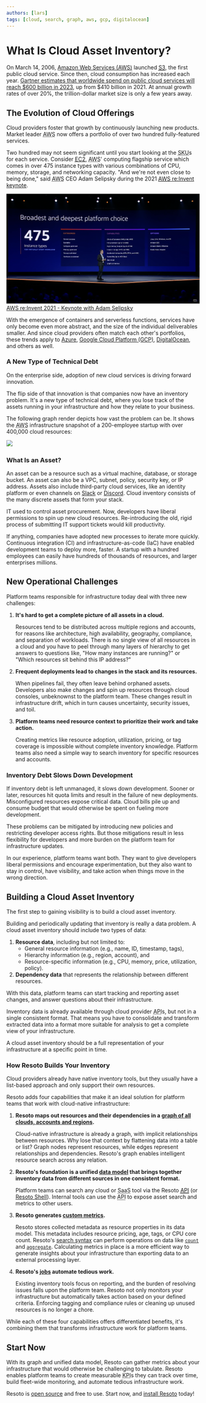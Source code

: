 ```yaml
---
authors: [lars]
tags: [cloud, search, graph, aws, gcp, digitalocean]
---
```


# What Is Cloud Asset Inventory?

On March 14, 2006, [Amazon Web Services (AWS)](https://aws.amazon.com) launched [<abbr title="Simple Storage Service">S3</abbr>](https://aws.amazon.com/s3), the first public cloud service. Since then, cloud consumption has increased each year. [Gartner estimates that worldwide spend on public cloud services will reach $600 billion in 2023](https://www.gartner.com/en/newsroom/press-releases/2022-04-19-gartner-forecasts-worldwide-public-cloud-end-user-spending-to-reach-nearly-500-billion-in-2022), up from $410 billion in 2021. At annual growth rates of over 20%, the trillion-dollar market size is only a few years away.

<!--truncate-->

## The Evolution of Cloud Offerings

Cloud providers foster that growth by continuously launching new products. Market leader <abbr title="Amazon Web Services">AWS</abbr> now offers a portfolio of over two hundred fully-featured services.

Two hundred may not seem significant until you start looking at the <abbr title="stock-keeping units">SKU</abbr>s for each service. Consider [<abbr title="Elastic Compute Cloud">EC2</abbr>](https://aws.amazon.com/ec2), <abbr title="Amazon Web Services">AWS</abbr>' computing flagship service which comes in over 475 instance types with various combinations of CPU, memory, storage, and networking capacity. "And we're not even close to being done," said <abbr title="Amazon Web Services">AWS</abbr> CEO Adam Selipsky during the 2021 [<abbr title="Amazon Web Services">AWS</abbr> re:Invent keynote](https://www.youtube.com/watch?v=WGA2P_oH5Xc).

![](./img/aws-reinvent-keynote.png)[<span class="badge badge--secondary">AWS re:Invent 2021 - Keynote with Adam Selipsky</span>](https://www.youtube.com/watch?v=WGA2P_oH5Xc)

With the emergence of containers and serverless functions, services have only become even more abstract, and the size of the individual deliverables smaller. And since cloud providers often match each other's portfolios, these trends apply to [Azure](https://azure.microsoft.com), [Google Cloud Platform (GCP)](https://cloud.google.com), [DigitalOcean](https://digitalocean.com), and others as well.

### A New Type of Technical Debt

On the enterprise side, adoption of new cloud services is driving forward innovation.

The flip side of that innovation is that companies now have an inventory problem. It's a new type of technical debt, where you lose track of the assets running in your infrastructure and how they relate to your business.

The following graph render depicts how vast the problem can be. It shows the <abbr title="Amazon Web Services">AWS</abbr> infrastructure snapshot of a 200-employee startup with over 400,000 cloud resources:

![](https://cdn.some.engineering/misc/cloud.png)

### What Is an Asset?

An asset can be a resource such as a virtual machine, database, or storage bucket. An asset can also be a VPC, subnet, policy, security key, or IP address. Assets also include third-party cloud services, like an identity platform or even channels on [Slack](https://slack.com) or [Discord](https://discord.com). Cloud inventory consists of the many discrete assets that form your stack.

IT used to control asset procurement. Now, developers have liberal permissions to spin up new cloud resources. Re-introducing the old, rigid process of submitting IT support tickets would kill productivity.

If anything, companies have adopted new processes to iterate more quickly. Continuous integration (CI) and infrastructure-as-code (IaC) have enabled development teams to deploy more, faster. A startup with a hundred employees can easily have hundreds of thousands of resources, and larger enterprises millions.

## New Operational Challenges

Platform teams responsible for infrastructure today deal with three new challenges:

1. **It's hard to get a complete picture of all assets in a cloud.**

   Resources tend to be distributed across multiple regions and accounts, for reasons like architecture, high availability, geography, compliance, and separation of workloads. There is no single view of all resources in a cloud and you have to peel through many layers of hierarchy to get answers to questions like, "How many instances are running?" or "Which resources sit behind this IP address?"

2. **Frequent deployments lead to changes in the stack and its resources.**

   When pipelines fail, they often leave behind orphaned assets. Developers also make changes and spin up resources through cloud consoles, unbeknownst to the platform team. These changes result in infrastructure drift, which in turn causes uncertainty, security issues, and toil.

3. **Platform teams need resource context to prioritize their work and take action.**

   Creating metrics like resource adoption, utilization, pricing, or tag coverage is impossible without complete inventory knowledge. Platform teams also need a simple way to search inventory for specific resources and accounts.

### Inventory Debt Slows Down Development

If inventory debt is left unmanaged, it slows down development. Sooner or later, resources hit quota limits and result in the failure of new deployments. Misconfigured resources expose critical data. Cloud bills pile up and consume budget that would otherwise be spent on fueling more development.

These problems can be mitigated by introducing new policies and restricting developer access rights. But those mitigations result in less flexibility for developers and more burden on the platform team for infrastructure updates.

In our experience, platform teams want both. They want to give developers liberal permissions and encourage experimentation, but they also want to stay in control, have visibility, and take action when things move in the wrong direction.

## Building a Cloud Asset Inventory

The first step to gaining visibility is to build a cloud asset inventory.

Building and periodically updating that inventory is really a data problem. A cloud asset inventory should include two types of data:

1. **Resource data**, including but not limited to:
   - General resource information (e.g., name, ID, timestamp, tags),
   - Hierarchy information (e.g., region, account), and
   - Resource-specific information (e.g., CPU, memory, price, utilization, policy).
2. **Dependency data** that represents the relationship between different resources.

With this data, platform teams can start tracking and reporting asset changes, and answer questions about their infrastructure.

Inventory data is already available through cloud provider <abbr title="application programming interface">API</abbr>s, but not in a single consistent format. That means you have to consolidate and transform extracted data into a format more suitable for analysis to get a complete view of your infrastructure.

A cloud asset inventory should be a full representation of your infrastructure at a specific point in time.

### How Resoto Builds Your Inventory

Cloud providers already have native inventory tools, but they usually have a list-based approach and only support their own resources.

Resoto adds four capabilities that make it an ideal solution for platform teams that work with cloud-native infrastructure:

1. **Resoto maps out resources and their dependencies in a [graph of all clouds, accounts and regions](/blog/2022/05/17/a-walk-in-the-graph).**

   Cloud-native infrastructure is already a graph, with implicit relationships between resources. Why lose that context by flattening data into a table or list? Graph nodes represent resources, while edges represent relationships and dependencies. Resoto's graph enables intelligent resource search across any relation.

2. **Resoto's foundation is a unified [data model](/docs/reference/data-models) that brings together inventory data from different sources in one consistent format.**

   Platform teams can search any cloud or <abbr title="software as a service">SaaS</abbr> tool via the Resoto [<abbr title="application programming interface">API</abbr>](/docs/reference/api) (or [Resoto Shell](/docs/concepts/components/shell)). Internal tools can use the <abbr title="application programming interface">API</abbr> to expose asset search and metrics to other users.

3. **Resoto generates [custom metrics](/blog/2022/06/09/building-actionable-cloud-infrastructure-metrics).**

   Resoto stores collected metadata as resource properties in its data model. This metadata includes resource pricing, age, tags, or CPU core count. Resoto's [search syntax](/docs/concepts/search) can perform operations on data like [`count`](/docs/reference/cli/count) and [`aggregate`](/docs/reference/cli/aggregate). Calculating metrics in place is a more efficient way to generate insights about your infrastructure than exporting data to an external processing layer.

4. **Resoto's [jobs](/docs/concepts/automation/job) automate tedious work.**

   Existing inventory tools focus on reporting, and the burden of resolving issues falls upon the platform team. Resoto not only monitors your infrastructure but automatically takes action based on your defined criteria. Enforcing tagging and compliance rules or cleaning up unused resources is no longer a chore.

While each of these four capabilities offers differentiated benefits, it's combining them that transforms infrastructure work for platform teams.

## Start Now

With its graph and unified data model, Resoto can gather metrics about your infrastructure that would otherwise be challenging to tabulate. Resoto enables platform teams to create measurable <abbr title="key performance indicator">KPI</abbr>s they can track over time, build fleet-wide monitoring, and automate tedious infrastructure work.

Resoto is [open source](https://github.com/someengineering/resoto/blob/main/LICENSE) and free to use. Start now, and [install Resoto](/docs/getting-started/install-resoto) today!
